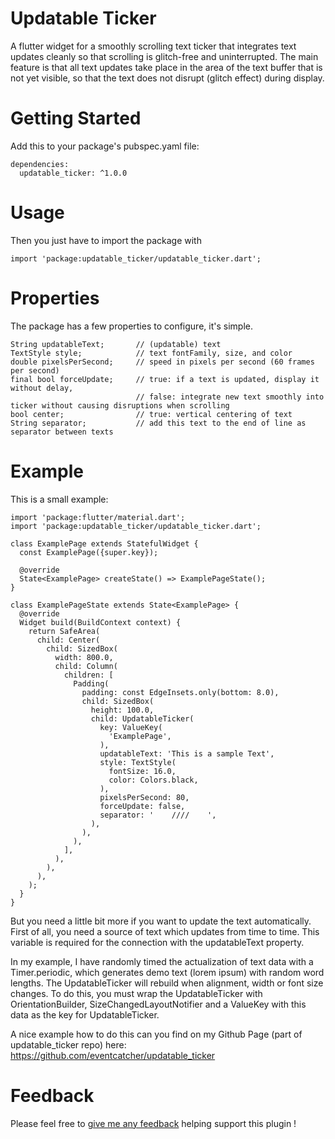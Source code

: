 # Updatable Ticker

A flutter widget for a smoothly scrolling text ticker that integrates text updates cleanly so that scrolling is glitch-free and uninterrupted. The main feature is that all text updates take place in the area of the text buffer that is not yet visible, so that the text does not disrupt (glitch effect) during display.

# Getting Started

Add this to your package's pubspec.yaml file:

```
dependencies:
  updatable_ticker: ^1.0.0
```

# Usage 

Then you just have to import the package with
```
import 'package:updatable_ticker/updatable_ticker.dart';
```

# Properties

The package has a few properties to configure, it's simple.

```
String updatableText;       // (updatable) text
TextStyle style;            // text fontFamily, size, and color
double pixelsPerSecond;     // speed in pixels per second (60 frames per second)
final bool forceUpdate;     // true: if a text is updated, display it without delay, 
                            // false: integrate new text smoothly into ticker without causing disruptions when scrolling
bool center;                // true: vertical centering of text
String separator;           // add this text to the end of line as separator between texts
```

# Example
This is a small example: 
```
import 'package:flutter/material.dart';
import 'package:updatable_ticker/updatable_ticker.dart';

class ExamplePage extends StatefulWidget {
  const ExamplePage({super.key});

  @override
  State<ExamplePage> createState() => ExamplePageState();
}

class ExamplePageState extends State<ExamplePage> {
  @override
  Widget build(BuildContext context) {
    return SafeArea(
      child: Center(
        child: SizedBox(
          width: 800.0,
          child: Column(
            children: [
              Padding(
                padding: const EdgeInsets.only(bottom: 8.0),
                child: SizedBox(
                  height: 100.0,
                  child: UpdatableTicker(
                    key: ValueKey(
                      'ExamplePage',
                    ),
                    updatableText: 'This is a sample Text',
                    style: TextStyle(
                      fontSize: 16.0,
                      color: Colors.black,
                    ),
                    pixelsPerSecond: 80,
                    forceUpdate: false,
                    separator: '    ////    ',
                  ),
                ),
              ),
            ],
          ),
        ),
      ),
    );
  }
}
```

But you need a little bit more if you want to update the text automatically.
First of all, you need a source of text which updates from time to time.
This variable is required for the connection with the updatableText property.

In my example, I have randomly timed the actualization of text data with a Timer.periodic, which generates demo text (lorem ipsum) with random word lengths.
The UpdatableTicker will rebuild when alignment, width or font size changes.
To do this, you must wrap the UpdatableTicker with OrientationBuilder, SizeChangedLayoutNotifier and a ValueKey with this data as the key for UpdatableTicker.

A nice example how to do this can you find on my Github Page (part of updatable_ticker repo) here: https://github.com/eventcatcher/updatable_ticker

# Feedback

Please feel free to [give me any feedback](https://github.com/eventcatcher/updatable_ticker/issues) helping support this plugin !